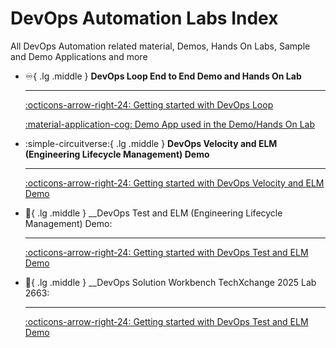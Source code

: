 # DevOps Automation Labs Index

All DevOps Automation related material, Demos, Hands On Labs, Sample and Demo Applications and more

<div class="grid cards" markdown>

- :infinity:{ .lg .middle } __DevOps Loop End to End Demo and Hands On Lab__

    ---

    [:octicons-arrow-right-24: Getting started with DevOps Loop](https://devopsautomationlabs.github.io/End2End/)

    [:material-application-cog: Demo App used in the Demo/Hands On Lab](https://devopsautomationlabs.github.io/EchoLogic_DemoApp/)

- :simple-circuitverse:{ .lg .middle } __DevOps Velocity and ELM (Engineering Lifecycle Management) Demo__

    ---

    [:octicons-arrow-right-24: Getting started with DevOps Velocity and ELM Demo](https://devopsautomationlabs.github.io/ELM_Velocity/)

- :test_tube:{ .lg .middle } __DevOps Test and ELM (Engineering Lifecycle Management) Demo:

   ---

   [:octicons-arrow-right-24: Getting started with DevOps Test and ELM Demo](https://devopsautomationlabs.github.io/Test_ELM/)

- :test_tube:{ .lg .middle } __DevOps Solution Workbench TechXchange 2025 Lab 2663:

   ---

   [:octicons-arrow-right-24: Getting started with DevOps Test and ELM Demo](https://devopsautomationlabs.github.io/TechXchange_2663/)

</div>
